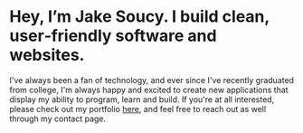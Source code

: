 # Hey, I’m Jake Soucy. I build clean, user‑friendly software and websites.

I've always been a fan of technology, and ever since I've recently graduated from college, I'm always happy and excited to create new applications that display my ability to program, learn and build. If you're at all interested, please check out my portfolio [here](https://freepirat.github.io/jakesoucy.github.io/ "My Website"), and feel free to reach out as well through my contact page.
